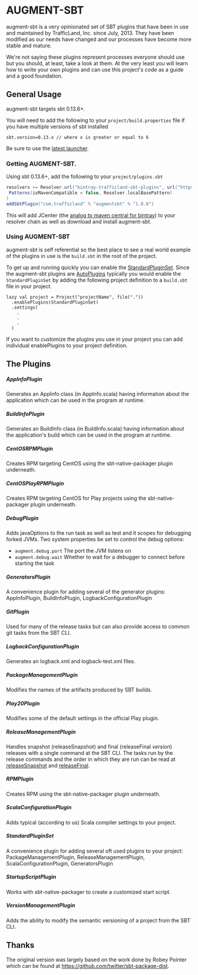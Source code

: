 # AUGMENT-SBT

augment-sbt is a very opinionated set of SBT plugins that have been in use and maintained by TrafficLand, Inc. 
since July, 2013. They have been modified as our needs have changed and our processes have become more stable and mature. 

We're not saying these plugins represent processes everyone should use 
but you should, at least, take a look at them. At the very least you will learn how to write your own plugins and can
use this project's code as a guide and a good foundation.

## General Usage

augment-sbt targets sbt 0.13.6+.

You will need to add the following to your `project/build.properties` 
file if you have multiple versions of sbt installed

    sbt.version=0.13.x // where x is greater or equal to 6

Be sure to use the [latest launcher](http://www.scala-sbt.org/download.html).

### Getting AUGMENT-SBT.

Using sbt 0.13.6+, add the following to your `project/plugins.sbt`

```scala
resolvers += Resolver.url("bintray-trafficland-sbt-plugins", url("https://dl.bintray.com/trafficland/sbt-plugins/"))(
 Patterns(isMavenCompatible = false, Resolver.localBasePattern)
)
addSbtPlugin("com.trafficland" % "augmentsbt" % "1.0.0")
```

This will add JCenter (the [analog to maven central for bintray](https://bintray.com/bintray/jcenter)) 
to your resolver chain as well as download and install augment-sbt. 

### Using AUGMENT-SBT

augment-sbt is self referential so the best place to see a real world example of the plugins in use is the `build.sbt`
in the root of the project.

To get up and running quickly you can enable the 
[StandardPluginSet](https://github.com/ereichert/augment-sbt/blob/master/src/main/scala/com/trafficland/augmentsbt/StandardPluginSet.scala).
Since the augment-sbt plugins are 
[AutoPlugins](http://www.scala-sbt.org/release/docs/Plugins.html) typically you would enable the `StandardPluginSet`
by adding the following project definition to a `build.sbt` file in your project.
    
    lazy val project = Project("projectName", file("."))
      .enablePlugins(StandardPluginSet)
      .settings(
        .
        .
        .
      )

If you want to customize the plugins you use in your project you can add individual enablePlugins to your project
definition.

## The Plugins

##### AppInfoPlugin

Generates an AppInfo class (in AppInfo.scala) having information about the application which can be used in the 
program at runtime.
 
##### BuildInfoPlugin

Generates an BuildInfo class (in BuildInfo.scala) having information about the application's build which can 
be used in the program at runtime.

##### CentOSRPMPlugin

Creates RPM targeting CentOS using the sbt-native-packager plugin underneath.

##### CentOSPlayRPMPlugin

Creates RPM targeting CentOS for Play projects using the sbt-native-packager plugin underneath.

##### DebugPlugin

Adds javaOptions to the run task as well as test and it scopes for debugging forked JVMs.
Two system properties be set to control the debug options:
+ `augment.debug.port` The port the JVM listens on 
+ `augment.debug.wait` Whether to wait for a debugger to connect before starting the task

##### GeneratorsPlugin

A convenience plugin for adding several of the generator plugins: AppInfoPlugin, BuildInfoPlugin, 
LogbackConfigurationPlugin

##### GitPlugin

Used for many of the release tasks but can also provide access to common git tasks from the SBT CLI.

##### LogbackConfigurationPlugin

Generates an logback.xml and logback-test.xml files.

##### PackageManagementPlugin

Modifies the names of the artifacts produced by SBT builds.

##### Play20Plugin

Modifies some of the default settings in the official Play plugin.

##### ReleaseManagementPlugin

Handles snapshot (releaseSnapshot) and final (releaseFinal *version*) releases with a single command at the SBT CLI. 
The tasks run by the release commands and the order in which they are run can be read at 
[releaseSnapshot](https://github.com/ereichert/augment-sbt/blob/master/src/main/scala/com/trafficland/augmentsbt/releasemanagement/SnapshotReleaseTasks.scala)
and 
[releaseFinal](https://github.com/ereichert/augment-sbt/blob/master/src/main/scala/com/trafficland/augmentsbt/releasemanagement/FinalReleaseTasks.scala).

##### RPMPlugin

Creates RPM using the sbt-native-packager plugin underneath.

##### ScalaConfigurationPlugin

Adds typical (according to us) Scala compiler settings to your project.
 
##### StandardPluginSet

A convenience plugin for adding several oft used plugins to your project: 
PackageManagementPlugin, ReleaseManagementPlugin, ScalaConfigurationPlugin, GeneratorsPlugin

##### StartupScriptPlugin

Works with sbt-native-packager to create a customized start script.

##### VersionManagementPlugin

Adds the ability to modify the semantic versioning of a project from the SBT CLI.

## Thanks

The original version was largely based on the work done by Robey Pointer which can be found at 
https://github.com/twitter/sbt-package-dist.
